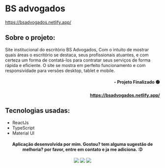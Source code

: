 # BS advogados

https://bsadvogados.netlify.app/

## Sobre o projeto:

Site institucional do escritório BS Advogados, Com o intuito de mostrar quais áreas o escritório se destaca, seus profissionais atuantes, e com certeza um forma de contatá-los para contratar seus serviços de forma rápida e eficiente.
O site se mostra em perfeito funcionamento e com responsividade para versões desktop, tablet e mobile.

#### <div align="right">- Projeto Finalizado 🟢 <div>
#### <div align="right"> https://bsadvogados.netlify.app/<div>

## Tecnologias usadas:

- ReactJs
- TypeScript
- Material UI

#### <div align="center">Aplicação desenvolvida por mim. Gostou? tem alguma sugestão de melhoria? por favor, entre em contato e ja me adiciona. :D

<div>

<div align="center"> 
  <a href="https://instagram.com/kelvinteixeira_" target="_blank"><img src="https://img.shields.io/badge/-Instagram-%23E4405F?style=for-the-badge&logo=instagram&logoColor=white" target="_blank"></a>
  <a href = "mailto:kelvin.teixeira.santos@gmail.com"><img src="https://img.shields.io/badge/-Gmail-%23333?style=for-the-badge&logo=gmail&logoColor=white" target="_blank"></a>
  <a href="https://www.linkedin.com/in/kelvin-teixeira-8707b41a8/" target="_blank"><img src="https://img.shields.io/badge/-LinkedIn-%230077B5?style=for-the-badge&logo=linkedin&logoColor=white" target="_blank"></a> 
  </div>
